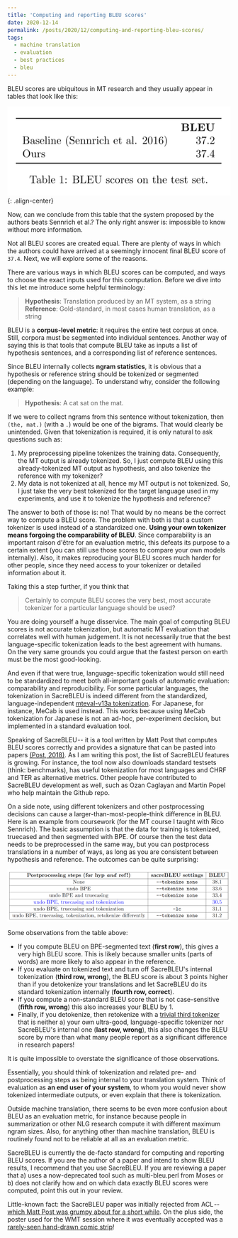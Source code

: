 ```yaml
---
title: 'Computing and reporting BLEU scores'
date: 2020-12-14
permalink: /posts/2020/12/computing-and-reporting-bleu-scores/
tags:
  - machine translation
  - evaluation
  - best practices
  - bleu
---
```


BLEU scores are ubiquitous in MT research and they usually appear in tables that look like this:

![Basic example of BLEU table](/images/computing-and-reporting-bleu-scores-1.png){: .align-center}

Now, can we conclude from this table that the system proposed by the authors beats Sennrich et al.? The only right answer is: impossible to know without more information.

Not all BLEU scores are created equal. There are plenty of ways in which the authors could have arrived at a seemingly innocent final BLEU score of `37.4`. Next, we will explore some of the reasons.

There are various ways in which BLEU scores can be computed, and ways to choose the exact inputs used for this computation. Before we dive into this let me introduce some helpful terminology:

> **Hypothesis**: Translation produced by an MT system, as a string
> **Reference**: Gold-standard, in most cases human translation, as a string

BLEU is a **corpus-level metric**: it requires the entire test corpus at once. Still, corpora must be segmented into individual sentences. Another way of saying this is that tools that compute BLEU take as inputs a list of hypothesis sentences, and a corresponding list of reference sentences.

Since BLEU internally collects **ngram statistics**, it is obvious that a hypothesis or reference string should be tokenized or segmented (depending on the language). To understand why, consider the following example:

> **Hypothesis**: A cat sat on the mat.

If we were to collect ngrams from this sentence without tokenization, then `(the, mat.)` (with a `.`) would be one of the bigrams. That would clearly be unintended. Given that tokenization is required, it is only natural to ask questions such as:

1. My preprocessing pipeline tokenizes the training data. Consequently, the MT output is already tokenized. So, I just compute BLEU using this already-tokenized MT output as hypothesis, and also tokenize the reference with my tokenizer?
2. My data is not tokenized at all, hence my MT output is not tokenized. So, I just take the very best tokenized for the target language used in my experiments, and use it to tokenize the hypothesis and reference?

The answer to both of those is: no! That would by no means be the correct way to compute a BLEU score.
The problem with both is that a custom tokenizer is used instead of a standardized one.
**Using your own tokenizer means forgoing the comparability of BLEU**.
Since comparability is an important raison d'être for an evaluation metric, this defeats its
purpose to a certain extent (you can still use those scores to compare your own models internally).
Also, it makes reproducing your BLEU scores much harder for other people, since they need access to your tokenizer or detailed information about it.

Taking this a step further, if you think that

> Certainly to compute BLEU scores the very best, most accurate tokenizer for a particular language should be used?

You are doing yourself a huge disservice. The main goal of computing BLEU scores is not accurate tokenization, but automatic MT evaluation that correlates well with human judgement. It is not necessarily true that the best language-specific tokenization leads to the best agreement with humans. On the very same grounds you could argue that the fastest person on earth must be the most good-looking.

And even if that were true, language-specific tokenization would still need to be standardized to meet
both all-important goals of automatic evaluation: comparability and reproducibility.
For some particular languages, the tokenization in SacreBLEU is indeed different from the standardized,
language-independent [mteval-v13a tokenization](https://github.com/mjpost/sacrebleu/blob/master/sacrebleu/tokenizers/tokenizer_13a.py). For Japanese, for instance, MeCab is used instead.
This works because using MeCab tokenization for Japanese is not an ad-hoc, per-experiment decision, but implemented in a standard evaluation tool.

Speaking of SacreBLEU -- it is a tool written by Matt Post that computes BLEU scores correctly and provides a signature that can be pasted into
papers [(Post, 2018)](https://www.aclweb.org/anthology/W18-6319/). As I am writing this post, the list of SacreBLEU features is growing. For instance, the tool now also downloads standard testsets
(think: benchmarks), has useful tokenization for most languages and CHRF and TER as alternative metrics.
Other people have contributed to SacreBLEU development as well, such as Ozan Caglayan and Martin Popel who help maintain the Github repo.

On a side note, using different tokenizers and other postprocessing decisions can cause a larger-than-most-people-think difference in BLEU. Here is an example from coursework (for the MT course I taught with Rico Sennrich). The basic assumption is that the data for training is tokenized, truecased and then segmented with BPE. Of course then the test data needs to be preprocessed in the same way, but you can postprocess translations in a number of ways, as long as you are consistent between hypothesis and reference. The outcomes can be quite surprising:

![How pre and postprocessing affects BLEU](/images/computing-and-reporting-bleu-scores-2.png)

Some observations from the table above:

* If you compute BLEU on BPE-segmented text (**first row**), this gives a very high BLEU score. This is likely because smaller units (parts of words) are more likely to also appear in the reference.
* If you evaluate on tokenized text and turn off SacreBLEU's internal tokenization (**third row, wrong**), the BLEU score is about 3 points higher than if you detokenize your translations and let SacreBLEU do its standard tokenization internally (**fourth row, correct**).
* If you compute a non-standard BLEU score that is not case-sensitive (**fifth row, wrong**) this also increases your BLEU by 1.
* Finally, if you detokenize, then retokenize with a [trivial third tokenizer](files.ifi.uzh.ch/cl/archiv/2020/mt20/different_tokenizer.py) that is neither a) your own ultra-good, language-specific tokenizer nor SacreBLEU's internal one (**last row, wrong**), this also changes the BLEU score by more than what many people report as a significant difference in research papers!

It is quite impossible to overstate the significance of those observations.

Essentially, you should think of tokenization and related pre- and postprocessing steps as being internal to your translation system. Think of evaluation as **an end user of your system**, to whom you would never show tokenized intermediate outputs, or even explain that there is tokenization.

Outside machine translation, there seems to be even more confusion about BLEU as an evaluation metric, for instance because people in summarization or other NLG research compute it with different maximum ngram sizes. Also, for anything other than machine translation, BLEU is routinely found not to be reliable at all as an evaluation metric.

SacreBLEU is currently the de-facto standard for computing and reporting BLEU scores. If you are the author of a paper and intend to show BLEU results, I recommend that you use SacreBLEU. If you are reviewing a paper that a) uses a now-deprecated tool such as multi-bleu.perl from Moses or b) does not clarify how and on which data exactly BLEU scores were computed, point this out in your review.

Little-known fact: the SacreBLEU paper was initially rejected from ACL -- [which Matt Post was grumpy about for a short while](http://matt.waypost.net/research.html#machine-translation). On the plus side, the poster used for the WMT session where it was eventually accepted was a [rarely-seen hand-drawn comic strip](https://www.aclweb.org/anthology/attachments/W18-6319.Poster.pdf)!
